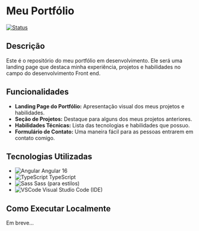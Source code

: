 # Meu Portfólio

[![Status](https://img.shields.io/badge/Status-Em%20Desenvolvimento-yellow)](https://github.com/seu-usuario/seu-projeto)


## Descrição

Este é o repositório do meu portfólio em desenvolvimento. Ele será uma landing page que destaca minha experiência, projetos e habilidades no campo do desenvolvimento Front end.

## Funcionalidades

- **Landing Page do Portfólio:** Apresentação visual dos meus projetos e habilidades.
- **Seção de Projetos:** Destaque para alguns dos meus projetos anteriores.
- **Habilidades Técnicas:** Lista das tecnologias e habilidades que possuo.
- **Formulário de Contato:** Uma maneira fácil para as pessoas entrarem em contato comigo.

## Tecnologias Utilizadas

- ![Angular](https://img.shields.io/badge/-Angular-DD0031?style=flat-square&logo=angular&logoColor=white) Angular 16
- ![TypeScript](https://img.shields.io/badge/-TypeScript-007ACC?style=flat-square&logo=typescript&logoColor=white) TypeScript
- ![Sass](https://img.shields.io/badge/-Sass-CC6699?style=flat-square&logo=sass&logoColor=white) Sass (para estilos)
- ![VSCode](https://img.shields.io/badge/-Visual%20Studio%20Code-007ACC?style=flat-square&logo=visual-studio-code&logoColor=white) Visual Studio Code (IDE)

## Como Executar Localmente

Em breve...


